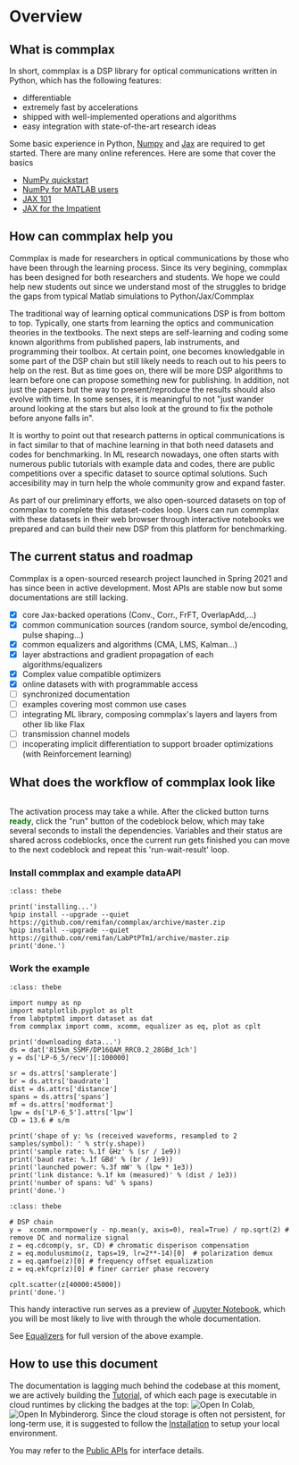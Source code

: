 # Overview

## What is commplax
In short, commplax is a DSP library for optical communications written in Python, which has the following features:
- differentiable
- extremely fast by accelerations
- shipped with well-implemented operations and algorithms
- easy integration with state-of-the-art research ideas

Some basic experience in Python, [Numpy](https://numpy.org/) and [Jax](https://github.com/google/jax) are required to get started. There are many online references. Here are some that cover the basics

- [NumPy quickstart](https://numpy.org/doc/stable/user/quickstart.html)
- [NumPy for MATLAB users](https://numpy.org/doc/stable/user/numpy-for-matlab-users.html)
- [JAX 101](https://jax.readthedocs.io/en/latest/jax-101/index.html)
- [JAX for the Impatient](https://flax.readthedocs.io/en/latest/notebooks/jax_for_the_impatient.html)

## How can commplax help you
Commplax is made for researchers in optical communications by those who have been through the learning process. Since its very begining, commplax has been designed for both researchers and students. We hope we could help new students out since we understand most of the struggles to bridge the gaps from typical Matlab simulations to Python/Jax/Commplax

The traditional way of learning optical communications DSP is from bottom to top. Typically, one starts from learning the optics and communication theories in the textbooks. The next steps are self-learning and coding some known algorithms from published papers, lab instruments, and programming their toolbox. At certain point, one becomes knowledgable in some part of the DSP chain but still likely needs to reach out to his peers to help on the rest. But as time goes on, there will be more DSP algorithms to learn before one can propose something new for publishing. In addition, not just the papers but the way to present/reproduce the results should also evolve with time. In some senses, it is meaningful to not "just wander around looking at the stars but also look at the ground to fix the pothole before anyone falls in".

It is worthy to point out that research patterns in optical communications is in fact similar to that of machine learning in that both need datasets and codes for benchmarking. In ML research nowadays, one often starts with numerous public tutorials with example data and codes, there are public competitions over a specific dataset to source optimal solutions. Such accesibility may in turn help the whole community grow and expand faster.

As part of our preliminary efforts, we also open-sourced datasets on top of commplax to complete this dataset-codes loop. Users can run commplax with these datasets in their web browser through interactive notebooks we prepared and can build their new DSP from this platform for benchmarking.

## The current status and roadmap
Commplax is a open-sourced research project launched in Spring 2021 and has since been in active development. Most APIs are stable now but some documentations are still lacking.

- [x] core Jax-backed operations (Conv., Corr., FrFT, OverlapAdd,...)
- [x] common communication sources (random source, symbol de/encoding, pulse shaping...)
- [x] common equalizers and algorithms (CMA, LMS, Kalman...)
- [x] layer abstractions and gradient propagation of each algorithms/equalizers
- [x] Complex value compatible optimizers
- [x] online datasets with with programmable access
- [ ] synchronized documentation
- [ ] examples covering most common use cases
- [ ] integrating ML library, composing commplax's layers and layers from other lib like Flax
- [ ] transmission channel models
- [ ] incoperating implicit differentiation to support broader optimizations (with Reinforcement learning)

## What does the workflow of commplax look like
```{thebe-button} Click Here First to Activate Interaction!
```
The activation process may take a while. After the clicked button turns <span style="color:green">**ready**</span>, click the "run" button of the codeblock below, which may take several seconds to install the dependencies. Variables and their status are shared across codeblocks, once the current run gets finished you can move to the next codeblock and repeat this 'run-wait-result' loop. 

### Install commplax and example dataAPI


```{code-block}
:class: thebe

print('installing...')
%pip install --upgrade --quiet https://github.com/remifan/commplax/archive/master.zip
%pip install --upgrade --quiet https://github.com/remifan/LabPtPTm1/archive/master.zip
print('done.')
```

### Work the example
```{code-block}
:class: thebe

import numpy as np
import matplotlib.pyplot as plt
from labptptm1 import dataset as dat
from commplax import comm, xcomm, equalizer as eq, plot as cplt

print('downloading data...')
ds = dat['815km_SSMF/DP16QAM_RRC0.2_28GBd_1ch']
y = ds['LP-6_5/recv'][:100000]

sr = ds.attrs['samplerate']
br = ds.attrs['baudrate']
dist = ds.attrs['distance']
spans = ds.attrs['spans']
mf = ds.attrs['modformat']
lpw = ds['LP-6_5'].attrs['lpw']
CD = 13.6 # s/m
         
print('shape of y: %s (received waveforms, resampled to 2 samples/symbol): ' % str(y.shape))
print('sample rate: %.1f GHz' % (sr / 1e9))
print('baud rate: %.1f GBd' % (br / 1e9))
print('launched power: %.3f mW' % (lpw * 1e3))
print('link distance: %.1f km (measured)' % (dist / 1e3))
print('number of spans: %d' % spans)
print('done.')
```

```{code-block}
:class: thebe

# DSP chain
y =  xcomm.normpower(y - np.mean(y, axis=0), real=True) / np.sqrt(2) # remove DC and normalize signal
z = eq.cdcomp(y, sr, CD) # chromatic disperison compensation
z = eq.modulusmimo(z, taps=19, lr=2**-14)[0]  # polarization demux
z = eq.qamfoe(z)[0] # frequency offset equalization
z = eq.ekfcpr(z)[0] # finer carrier phase recovery

cplt.scatter(z[40000:45000])
print('done.')
```

This handy interactive run serves as a preview of [Jupyter Notebook](https://jupyter.org/), which you will be most likely to live with through the whole documentation.

See [Equalizers](https://commplax.readthedocs.io/en/latest/tutorial/equalizers.html) for full version of the above example.


## How to use this document
The documentation is lagging much behind the codebase at this moment, we are actively building the [Tutorial](https://commplax.readthedocs.io/en/latest/tutorial/index.html), of which each page is executable in cloud runtimes by clicking the badges at the top: ![Open In Colab](https://colab.research.google.com/assets/colab-badge.svg), ![Open In Mybinderorg](https://mybinder.org/badge_logo.svg). Since the cloud storage is often not persistent, for long-term use, it is suggested to follow the [Installation](https://commplax.readthedocs.io/en/latest/installation.html) to setup your local environment.

You may refer to the [Public APIs](https://commplax.readthedocs.io/en/latest/commplax.html) for interface details.